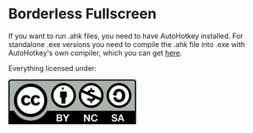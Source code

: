 # Borderless Fullscreen
If you want to run .ahk files, you need to have AutoHotkey installed. For standalone .exe versions you need to compile the .ahk file into .exe with AutoHotkey's own compiler, which you can get [here](https://autohotkey.com/download/).

Everything licensed under:

[![Licence](https://github.com/Unrepentant-Atheist/AutoHotkey-Scripts/blob/master/CC_licence.png)](https://creativecommons.org/licenses/by-nc-sa/4.0/)
